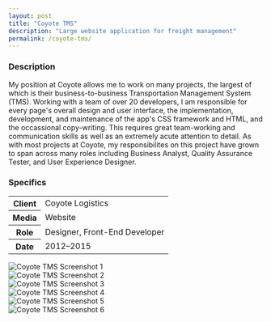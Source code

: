 ```yaml
---
layout: post
title: "Coyote TMS"
description: "Large website application for freight management"
permalink: /coyote-tms/
---
```


<section class="border-bottom-gray">
	<div class="grid-frame soft-sides hard@md">
		<div class="grid">
			<div class="grid-cell soft-triple-top soft-sides soft-triple-sides@md soft-triple-bottom@md 2/3@md">
				<h3>Description</h3>
				<p>My position at Coyote allows me to work on many projects, the largest of which is their business-to-business Transportation Management System (TMS). Working with a team of over 20 developers, I am responsible for every page's overall design and user interface, the implementation, development, and maintenance of the app's CSS framework and HTML, and the occassional copy-writing. This requires great team-working and communication skills as well as an extremely acute attention to detail. As with most projects at Coyote, my responsibilites on this project have grown to span across many roles including Business Analyst, Quality Assurance Tester, and User Experience Designer.</p>
			</div>
			<div class="grid-cell soft-sides soft-triple-bottom soft-double-top soft-triple-sides@md soft-triple-top@md 1/3@md">
				<h3>Specifics</h3>
				<table>
					<tbody>
						<tr>
							<th>Client</th>
							<td>Coyote Logistics</td>
						</tr>
						<tr></tr>
						<tr>
							<th>Media</th>
							<td>Website</td>
						</tr>
						<tr></tr>
						<tr>
							<th>Role</th>
							<td>Designer, Front-End Developer</td>
						</tr>
						<tr></tr>
						<tr>
							<th>Date</th>
							<td>2012–2015</td>
						</tr>
					</tbody>
				</table>
			</div>
		</div>
	</div>
</section>
<section class="border-bottom-gray bg-silver@md">
	<div class="grid-frame soft-triple-ends soft-double-sides soft-triple-sides@md">
		<div class="grid grid-with-gutter">
			<div class="grid-cell 1/2@md">
				<img src="https://jessetrippecdn.appspot.com/images/coyote-tms-1.png" alt="Coyote TMS Screenshot 1" class="project-img">
			</div>
			<div class="grid-cell 1/2@md">
				<img src="https://jessetrippecdn.appspot.com/images/coyote-tms-2.png" alt="Coyote TMS Screenshot 2" class="project-img">
			</div>
			<div class="grid-cell 1/2@md">
				<img src="https://jessetrippecdn.appspot.com/images/coyote-tms-3.png" alt="Coyote TMS Screenshot 3" class="project-img">
			</div>
			<div class="grid-cell 1/2@md">
				<img src="https://jessetrippecdn.appspot.com/images/coyote-tms-4.png" alt="Coyote TMS Screenshot 4" class="project-img">
			</div>
			<div class="grid-cell 1/2@md">
				<img src="https://jessetrippecdn.appspot.com/images/coyote-tms-5.png" alt="Coyote TMS Screenshot 5" class="project-img flush-bottom@md">
			</div>
			<div class="grid-cell 1/2@md">
				<img src="https://jessetrippecdn.appspot.com/images/coyote-tms-6.png" alt="Coyote TMS Screenshot 6" class="project-img flush-bottom">
			</div>
		</div>
	</div>
</section>
	